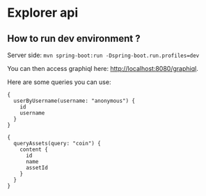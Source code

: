 # Explorer api

## How to run dev environment ?

Server side:
`mvn spring-boot:run -Dspring-boot.run.profiles=dev`

You can then access graphiql here: [http://localhost:8080/graphiql](http://localhost:8080/graphiql).

Here are some queries you can use:
```
{
  userByUsername(username: "anonymous") {
    id
    username
  }
}
```

```
{
  queryAssets(query: "coin") {
    content {
      id
      name
      assetId
    }
  }
}
```
